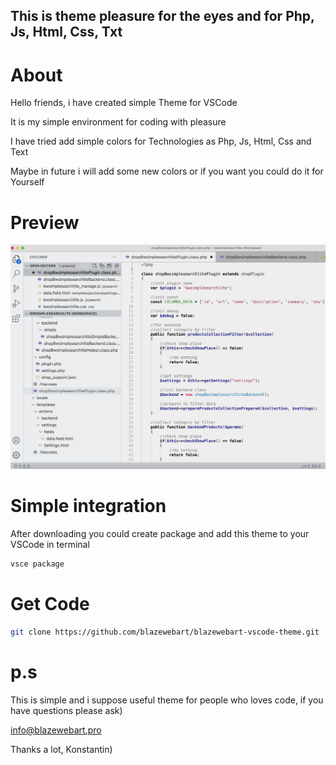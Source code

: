 ## This is theme pleasure for the eyes and for Php, Js, Html, Css, Txt

# About

Hello friends, i have created simple Theme for VSCode

It is my simple environment for coding with pleasure

I have tried add simple colors for Technologies as Php, Js, Html, Css and Text

Maybe in future i will add some new colors or if you want you could do it for Yourself


# Preview

![Preview](https://raw.githubusercontent.com/blazewebart/blazewebart-vscode-theme/master/images/preview.png)


# Simple integration 

After downloading you could create package and add this theme to your VSCode in terminal

```sh
vsce package
``` 

# Get Code
```sh
git clone https://github.com/blazewebart/blazewebart-vscode-theme.git
``` 

# p.s

This is simple and i suppose useful theme for people who loves code, if you have questions please ask) 

info@blazewebart.pro

Thanks a lot, Konstantin)
